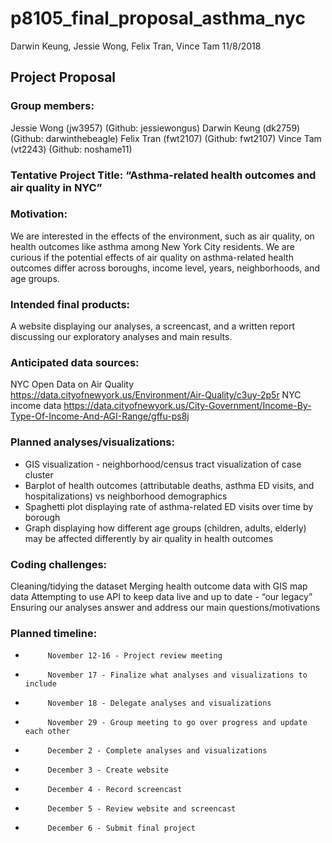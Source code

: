 p8105\_final\_proposal\_asthma\_nyc
================
Darwin Keung, Jessie Wong, Felix Tran, Vince Tam
11/8/2018

## Project Proposal

### Group members:

Jessie Wong (jw3957) (Github: jessiewongus) Darwin Keung (dk2759)
(Github: darwinthebeagle) Felix Tran (fwt2107) (Github: fwt2107) Vince
Tam (vt2243) (Github:
noshame11)

### Tentative Project Title: “Asthma-related health outcomes and air quality in NYC”

### Motivation:

We are interested in the effects of the environment, such as air
quality, on health outcomes like asthma among New York City residents.
We are curious if the potential effects of air quality on asthma-related
health outcomes differ across boroughs, income level, years,
neighborhoods, and age groups.

### Intended final products:

A website displaying our analyses, a screencast, and a written report
discussing our exploratory analyses and main results.

### Anticipated data sources:

NYC Open Data on Air Quality
<https://data.cityofnewyork.us/Environment/Air-Quality/c3uy-2p5r> NYC
income data
<https://data.cityofnewyork.us/City-Government/Income-By-Type-Of-Income-And-AGI-Range/gffu-ps8j>

### Planned analyses/visualizations:

  - GIS visualization - neighborhood/census tract visualization of case
    cluster
  - Barplot of health outcomes (attributable deaths, asthma ED visits,
    and hospitalizations) vs neighborhood demographics
  - Spaghetti plot displaying rate of asthma-related ED visits over time
    by borough
  - Graph displaying how different age groups (children, adults,
    elderly) may be affected differently by air quality in health
    outcomes

### Coding challenges:

Cleaning/tidying the dataset Merging health outcome data with GIS map
data Attempting to use API to keep data live and up to date - “our
legacy” Ensuring our analyses answer and address our main
questions/motivations

### Planned timeline:

  - ``` 
         November 12-16 - Project review meeting
    ```

  - ``` 
         November 17 - Finalize what analyses and visualizations to include
    ```

  - ``` 
         November 18 - Delegate analyses and visualizations
    ```

  - ``` 
         November 29 - Group meeting to go over progress and update each other
    ```

  - ``` 
         December 2 - Complete analyses and visualizations
    ```

  - ``` 
         December 3 - Create website 
    ```

  - ``` 
         December 4 - Record screencast
    ```

  - ``` 
         December 5 - Review website and screencast
    ```

  - ``` 
         December 6 - Submit final project
    ```
